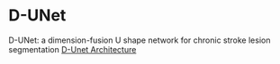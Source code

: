 # D-UNet
D-UNet: a dimension-fusion U shape network for chronic stroke lesion segmentation
[D-Unet Architecture](D-Unet.png) 
